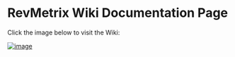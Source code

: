 # RevMetrix Wiki Documentation Page

Click the image below to visit the Wiki:

[![image](https://github.com/YCP-Rev-Metrix/Wiki/assets/79937590/52674833-0935-4018-b47f-d5071491f8ec?lightbox=false)](https://ycp-rev-metrix.github.io/Wiki/)
